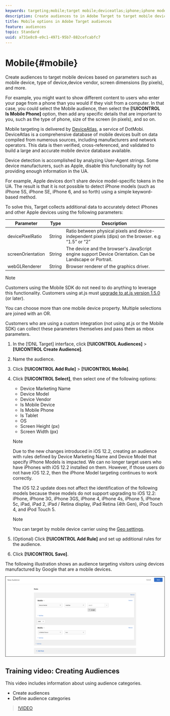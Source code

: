 ```yaml
---
keywords: targeting;mobile;target mobile;deviceatlas;iphone;iphone models;device atlas;displaywidth;display width;display height;type of device;displayheight;phone;tablet;device model
description: Create audiences to in Adobe Target to target mobile devices based on parameters such as mobile device, type of device, device vendor, screen dimensions (by pixels), and more.
title: Mobile options in Adobe Target audiences
feature: audiences
topic: Standard
uuid: a731e8c0-e9c1-4971-95b7-882cefcabfc7
---
```


# Mobile{#mobile}

Create audiences to target mobile devices based on parameters such as mobile device, type of device,device vendor, screen dimensions (by pixels), and more.

For example, you might want to show different content to users who enter your page from a phone than you would if they visit from a computer. In that case, you could select the Mobile audience, then select the **[!UICONTROL Is Mobile Phone]** option, then add any specific details that are important to you, such as the type of phone, size of the screen (in pixels), and so on.

Mobile targeting is delivered by [DeviceAtlas](https://deviceatlas.com/device-data/user-agent-tester), a service of DotMobi. DeviceAtlas is a comprehensive database of mobile devices built on data compiled from numerous sources, including manufacturers and network operators. This data is then verified, cross-referenced, and validated to build a large and accurate mobile device database available.

Device detection is accomplished by analyzing User-Agent strings. Some device manufacturers, such as Apple, disable this functionality by not providing enough information in the UA.

For example, Apple devices don't share device model-specific tokens in the UA. The result is that it is not possible to detect iPhone models (such as iPhone 5S, iPhone SE, iPhone 6, and so forth) using a simple keyword-based method.

To solve this, Target collects additional data to accurately detect iPhones and other Apple devices using the following parameters:

| Parameter | Type | Description |
|--- |--- |--- |
|devicePixelRatio|String|Ratio between physical pixels and device-independent pixels (dips) on the browser.  e.g “1.5” or “2”|
|screenOrientation|String|The device and the browser's JavaScript engine support Device Orientation. Can be Landscape or Portrait.|
|webGLRenderer|String|Browser renderer of the graphics driver.|

>[!NOTE]
>
>Customers using the Mobile SDK do not need to do anything to leverage this functionality. Customers using at.js must [upgrade to at.js version 1.5.0](../../../c-implementing-target/c-implementing-target-for-client-side-web/target-atjs-versions.md#reference_DBB5EDB79EC44E558F9E08D4774A0F7A) (or later).

You can choose more than one mobile device property. Multiple selections are joined with an OR.

Customers who are using a custom integration (not using at.js or the Mobile SDK) can collect these parameters themselves and pass them as mbox parameters.

1. In the [!DNL Target] interface, click **[!UICONTROL Audiences]** > **[!UICONTROL Create Audience]**. 
1. Name the audience. 
1. Click **[!UICONTROL Add Rule]** > **[!UICONTROL Mobile]**.
1. Click **[!UICONTROL Select]**, then select one of the following options:

    * Device Marketing Name 
    * Device Model 
    * Device Vendor 
    * Is Mobile Device 
    * Is Mobile Phone 
    * Is Tablet 
    * OS 
    * Screen Height (px) 
    * Screen Width (px)

   >[!NOTE]
   >
   >Due to the new changes introduced in iOS 12.2, creating an audience with rules defined by Device Marketing Name and Device Model that specify iPhone Models is impacted. We can no longer target users who have iPhones with iOS 12.2 installed on them. However, if those users do not have iOS 12.2, then the iPhone Model targeting continues to work correctly.
   >
   >The iOS 12.2 update does not affect the identification of the following models because these models do not support upgrading to iOS 12.2: iPhone, iPhone 3G, iPhone 3GS, iPhone 4, iPhone 4s, iPhone 5, iPhone 5c, iPad, iPad 2, iPad / Retina display, iPad Retina (4th Gen), iPod Touch 4, and iPod Touch 5.

   >[!NOTE]
   >
   >You can target by mobile device carrier using the [Geo settings](../../../c-target/c-audiences/c-target-rules/geo.md#concept_5B4D99DE685348FB877929EE0F942670).

1. (Optional) Click **[!UICONTROL Add Rule]** and set up additional rules for the audience. 
1. Click **[!UICONTROL Save]**.

The following illustration shows an audience targeting visitors using devices manufactured by Google that are a mobile devices.

![Target mobile devices](assets/target_mobile.png)

## Training video: Creating Audiences

This video includes information about using audience categories.

* Create audiences 
* Define audience categories

>[!VIDEO](https://video.tv.adobe.com/v/17392) 
